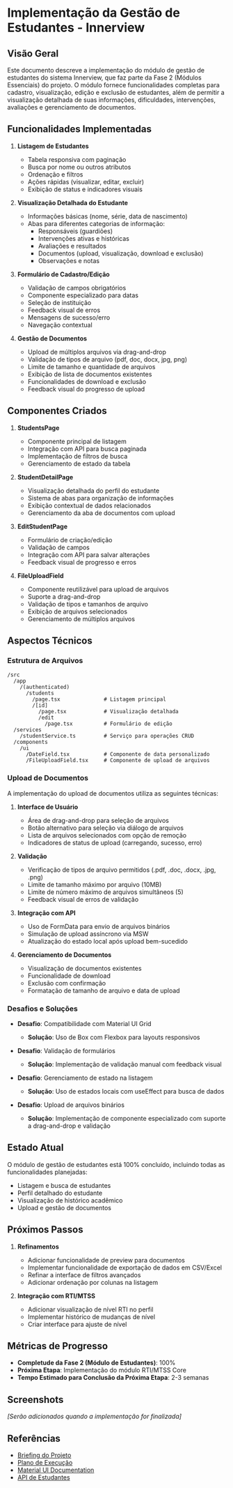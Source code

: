 # Implementação da Gestão de Estudantes - Innerview

## Visão Geral

Este documento descreve a implementação do módulo de gestão de estudantes do sistema Innerview, que faz parte da Fase 2 (Módulos Essenciais) do projeto. O módulo fornece funcionalidades completas para cadastro, visualização, edição e exclusão de estudantes, além de permitir a visualização detalhada de suas informações, dificuldades, intervenções, avaliações e gerenciamento de documentos.

## Funcionalidades Implementadas

1. **Listagem de Estudantes**
   - Tabela responsiva com paginação
   - Busca por nome ou outros atributos
   - Ordenação e filtros
   - Ações rápidas (visualizar, editar, excluir)
   - Exibição de status e indicadores visuais

2. **Visualização Detalhada do Estudante**
   - Informações básicas (nome, série, data de nascimento)
   - Abas para diferentes categorias de informação:
     - Responsáveis (guardiões)
     - Intervenções ativas e históricas
     - Avaliações e resultados
     - Documentos (upload, visualização, download e exclusão)
     - Observações e notas

3. **Formulário de Cadastro/Edição**
   - Validação de campos obrigatórios
   - Componente especializado para datas
   - Seleção de instituição
   - Feedback visual de erros
   - Mensagens de sucesso/erro
   - Navegação contextual

4. **Gestão de Documentos**
   - Upload de múltiplos arquivos via drag-and-drop
   - Validação de tipos de arquivo (pdf, doc, docx, jpg, png)
   - Limite de tamanho e quantidade de arquivos
   - Exibição de lista de documentos existentes
   - Funcionalidades de download e exclusão
   - Feedback visual do progresso de upload

## Componentes Criados

1. **StudentsPage**
   - Componente principal de listagem
   - Integração com API para busca paginada
   - Implementação de filtros de busca
   - Gerenciamento de estado da tabela

2. **StudentDetailPage**
   - Visualização detalhada do perfil do estudante
   - Sistema de abas para organização de informações
   - Exibição contextual de dados relacionados
   - Gerenciamento da aba de documentos com upload

3. **EditStudentPage**
   - Formulário de criação/edição
   - Validação de campos
   - Integração com API para salvar alterações
   - Feedback visual de progresso e erros

4. **FileUploadField**
   - Componente reutilizável para upload de arquivos
   - Suporte a drag-and-drop
   - Validação de tipos e tamanhos de arquivo
   - Exibição de arquivos selecionados
   - Gerenciamento de múltiplos arquivos

## Aspectos Técnicos

### Estrutura de Arquivos
```
/src
  /app
    /(authenticated)
      /students
        /page.tsx              # Listagem principal
        /[id]
          /page.tsx            # Visualização detalhada
          /edit
            /page.tsx          # Formulário de edição
  /services
    /studentService.ts         # Serviço para operações CRUD
  /components
    /ui
      /DateField.tsx           # Componente de data personalizado
      /FileUploadField.tsx     # Componente de upload de arquivos
```

### Upload de Documentos
A implementação do upload de documentos utiliza as seguintes técnicas:

1. **Interface de Usuário**
   - Área de drag-and-drop para seleção de arquivos
   - Botão alternativo para seleção via diálogo de arquivos
   - Lista de arquivos selecionados com opção de remoção
   - Indicadores de status de upload (carregando, sucesso, erro)

2. **Validação**
   - Verificação de tipos de arquivo permitidos (.pdf, .doc, .docx, .jpg, .png)
   - Limite de tamanho máximo por arquivo (10MB)
   - Limite de número máximo de arquivos simultâneos (5)
   - Feedback visual de erros de validação

3. **Integração com API**
   - Uso de FormData para envio de arquivos binários
   - Simulação de upload assíncrono via MSW
   - Atualização do estado local após upload bem-sucedido

4. **Gerenciamento de Documentos**
   - Visualização de documentos existentes
   - Funcionalidade de download
   - Exclusão com confirmação
   - Formatação de tamanho de arquivo e data de upload

### Desafios e Soluções

- **Desafio**: Compatibilidade com Material UI Grid
  - **Solução**: Uso de Box com Flexbox para layouts responsivos

- **Desafio**: Validação de formulários
  - **Solução**: Implementação de validação manual com feedback visual

- **Desafio**: Gerenciamento de estado na listagem
  - **Solução**: Uso de estados locais com useEffect para busca de dados

- **Desafio**: Upload de arquivos binários
  - **Solução**: Implementação de componente especializado com suporte a drag-and-drop e validação

## Estado Atual

O módulo de gestão de estudantes está 100% concluído, incluindo todas as funcionalidades planejadas:

- Listagem e busca de estudantes
- Perfil detalhado do estudante
- Visualização de histórico acadêmico
- Upload e gestão de documentos

## Próximos Passos

1. **Refinamentos**
   - Adicionar funcionalidade de preview para documentos
   - Implementar funcionalidade de exportação de dados em CSV/Excel
   - Refinar a interface de filtros avançados
   - Adicionar ordenação por colunas na listagem

2. **Integração com RTI/MTSS**
   - Adicionar visualização de nível RTI no perfil
   - Implementar histórico de mudanças de nível
   - Criar interface para ajuste de nível

## Métricas de Progresso

- **Completude da Fase 2 (Módulo de Estudantes)**: 100%
- **Próxima Etapa**: Implementação do módulo RTI/MTSS Core
- **Tempo Estimado para Conclusão da Próxima Etapa**: 2-3 semanas

## Screenshots

*[Serão adicionados quando a implementação for finalizada]*

## Referências

- [Briefing do Projeto](../../../innerview-frontend-briefing.md)
- [Plano de Execução](../../../PlanoExecucao.md)
- [Material UI Documentation](https://mui.com/material-ui/getting-started/)
- [API de Estudantes](../../../docs/api/students.md) 